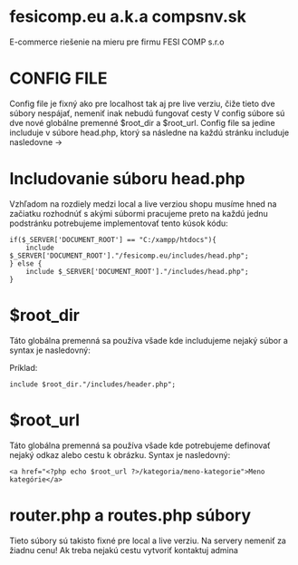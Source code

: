 # fesicomp.eu a.k.a compsnv.sk
E-commerce riešenie na mieru pre firmu FESI COMP s.r.o

# CONFIG FILE 
Config file je fixný ako pre localhost tak aj pre live verziu, čiže tieto dve súbory nespájať, nemeniť inak nebudú fungovať cesty
V config súbore sú dve nové globálne premenné $root_dir a $root_url.
Config file sa jedine includuje v súbore head.php, ktorý sa následne na každú stránku includuje nasledovne ->

# Includovanie súboru head.php
Vzhľadom na rozdiely medzi local a live verziou shopu musíme hned na začiatku rozhodnúť s akými súbormi pracujeme preto na každú jednu
podstránku potrebujeme implementovať tento kúsok kódu:
```
if($_SERVER['DOCUMENT_ROOT'] == "C:/xampp/htdocs"){
    include $_SERVER['DOCUMENT_ROOT']."/fesicomp.eu/includes/head.php";
} else {
    include $_SERVER['DOCUMENT_ROOT']."/includes/head.php";
}
```

# $root_dir
Táto globálna premenná sa používa všade kde includujeme nejaký súbor a syntax je nasledovný:

Príklad:

```
include $root_dir."/includes/header.php"; 
```

# $root_url 
Táto globálna premenná sa používa všade kde potrebujeme definovať nejaký odkaz alebo cestu k obrázku. Syntax je nasledovný: 
```
<a href="<?php echo $root_url ?>/kategoria/meno-kategorie">Meno kategórie</a>
```

# router.php a routes.php súbory
Tieto súbory sú takisto fixné pre local a live verziu. Na servery nemeniť za žiadnu cenu! Ak treba nejakú cestu vytvoriť kontaktuj admina
